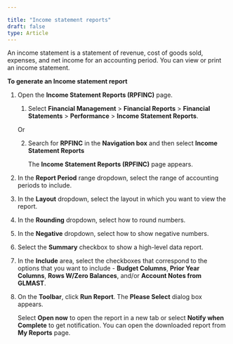 ```yaml
---

title: "Income statement reports"
draft: false
type: Article
---
```


An income statement is a statement of revenue, cost of goods sold, expenses, and net income for an accounting period. You can view or print an income statement.

**To generate an Income statement report**

1.  Open the **Income Statement Reports (RPFINC)** page.

    1. Select **Financial Management** > **Financial Reports** > **Financial Statements** > **Performance** > **Income Statement Reports**.

    Or

    2.  Search for **RPFINC** in the **Navigation box** and then select **Income Statement Reports**

        The **Income Statement Reports (RPFINC)** page appears.

2.  In the **Report Period** range dropdown, select the range of accounting periods to include.

3.  In the **Layout** dropdown, select the layout in which you want to view the report.

4.  In the **Rounding** dropdown, select how to round numbers.

5.  In the **Negative** dropdown, select how to show negative numbers.

6.  Select the **Summary** checkbox to show a high-level data report.

7.  In the **Include** area, select the checkboxes that correspond to the options that you want to include - **Budget Columns**, **Prior Year Columns**, **Rows W/Zero Balances**, and/or **Account Notes from GLMAST**.

8.  On the **Toolbar**, click **Run Report**. The **Please Select** dialog box appears.

    Select **Open now** to open the report in a new tab or select **Notify when Complete** to get notification. You can open the downloaded report from **My Reports** page.